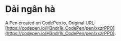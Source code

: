 # Dải ngân hà

A Pen created on CodePen.io. Original URL: [https://codepen.io/H3ndr1k_CodePen/pen/xxzrPPO](https://codepen.io/H3ndr1k_CodePen/pen/xxzrPPO).

